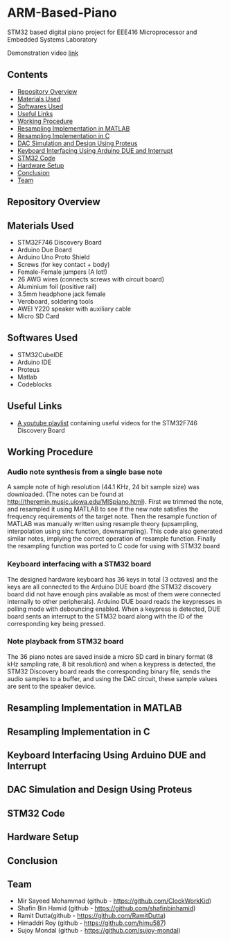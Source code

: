 # ARM-Based-Piano
STM32 based digital piano project for EEE416 Microprocessor and Embedded Systems Laboratory

Demonstration video <a href="https://youtu.be/l-ic4qlintA">link</a>

## Contents
- [Repository Overview](#repository-overview)
- [Materials Used](#materials-used)
- [Softwares Used](#softwares-used)
- [Useful Links](#useful-links)
- [Working Procedure](#working-procedure)
- [Resampling Implementation in MATLAB](#resampling-implementation-in-matlab)
- [Resampling Implementation in C](#resampling-implementation-in-c)
- [DAC Simulation and Design Using Proteus](#dac-simulation-and-design-using-proteus)
- [Keyboard Interfacing Using Arduino DUE and Interrupt](#keyboard-interfacing-using-arduino-due-and-interrupt)
- [STM32 Code](#stm32-code)
- [Hardware Setup](#hardware-setup)
- [Conclusion](#conclusion)
- [Team](#team)

## Repository Overview

## Materials Used

- STM32F746 Discovery Board
- Arduino Due Board
- Arduino Uno Proto Shield
- Screws (for key contact + body)
- Female-Female jumpers (A lot!)
- 26 AWG wires (connects screws with circuit board)
- Aluminium foil (positive rail)
- 3.5mm headphone jack female
- Veroboard, soldering tools
- AWEI Y220 speaker with auxiliary cable
- Micro SD Card

## Softwares Used

- STM32CubeIDE
- Arduino IDE
- Proteus
- Matlab
- Codeblocks

## Useful Links

- <a href="https://www.youtube.com/playlist?list=PLc2rvfiptPSR0bzPjEsg5zmj0jvYMZLbV">A youtube playlist</a> containing useful videos for the STM32F746 Discovery Board

## Working Procedure


### Audio note synthesis from a single base note

A sample note of high resolution (44.1 KHz, 24 bit sample size) was downloaded. (The notes can be found at http://theremin.music.uiowa.edu/MISpiano.html). First we trimmed the note, and resampled it using MATLAB to see if the new note satisfies the frequency requirements of the target note. Then the resample function of MATLAB was manually written using resample theory (upsampling, interpolation using sinc function, downsampling). This code also generated similar notes, implying the correct operation of resample function. Finally the resampling function was ported to C code for using with STM32 board

### Keyboard interfacing with a STM32 board

The designed hardware keyboard has 36 keys in total (3 octaves) and the keys are all connected to the Arduino DUE board (the STM32 discovery board did not have enough pins available as most of them were connected internally to other peripherals). Arduino DUE board reads the keypresses in polling mode with debouncing enabled. When a keypress is detected, DUE board sents an interrupt to the STM32 board along with the ID of the corresponding key being pressed.

### Note playback from STM32 board

The 36 piano notes are saved inside a micro SD card in binary format (8 kHz sampling rate, 8 bit resolution) and when a keypress is detected, the STM32 Discovery board reads the corresponding binary file, sends the audio samples to a buffer, and using the DAC circuit, these sample values are sent to the speaker device.


## Resampling Implementation in MATLAB

## Resampling Implementation in C

## Keyboard Interfacing Using Arduino DUE and Interrupt

## DAC Simulation and Design Using Proteus

## STM32 Code

## Hardware Setup

## Conclusion

## Team

- Mir Sayeed Mohammad (github - https://github.com/ClockWorkKid)
- Shafin Bin Hamid (github - https://github.com/shafinbinhamid)
- Ramit Dutta(github - https://github.com/RamitDutta)
- Himaddri Roy (github - https://github.com/himu587)
- Sujoy Mondal (github - https://github.com/sujoy-mondal)


